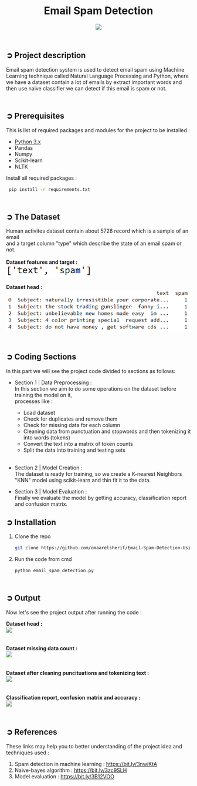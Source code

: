 <!-- PROJECT TITLE -->
<h1 align="center">Email Spam Detection</h1>

<!-- HEADER -->
<p align="center">
  <img src="Images/Email_Spam_Detection_Header.png"/>
</p>

<!-- PROJECT DESCRIPTION -->
## <br>**➲ Project description**
Email spam detection system is used to detect email spam using Machine Learning technique called Natural Language Processing and Python, where we have a dataset contain a lot of emails by extract important words and then use naive classifier we can detect if this email is spam or not.

<!-- PREREQUISTIES -->
## <br>**➲ Prerequisites**
This is list of required packages and modules for the project to be installed :
* <a href="https://www.python.org/downloads/" target="_blank">Python 3.x</a>
* Pandas 
* Numpy
* Scikit-learn
* NLTK

Install all required packages :
 ```sh
  pip install -r requirements.txt
  ```

<!-- THE DATASET -->
## <br>**➲ The Dataset**
Human activites dataset contain about 5728 record which is a sample of an email<br>
and a target column "type" which describe the state of an email spam or not.<br>
<br>**Dataset features and target :**<br>
![](Dataset/Images/Dataset_Columns.png)<br>
<br>**Dataset head :**<br>
![](Dataset/Images/Dataset_Head.png)

<!-- CODING SECTIONS -->
## <br>**➲ Coding Sections**
In this part we will see the project code divided to sections as follows:
<br>

- Section 1 | Data Preprocessing :<br>
In this section we aim to do some operations on the dataset before training the model on it,
<br>processes like :
  - Load dataset
  - Check for duplicates and remove them 
  - Check for missing data for each column 
  - Cleaning data from punctuation and stopwords and then tokenizing it into words (tokens)
  - Convert the text into a matrix of token counts
  - Split the data into training and testing sets<br><br>

- Section 2 | Model Creation :<br>
The dataset is ready for training, so we create a K-nearest Neighbors "KNN" model using scikit-learn and thin fit it to the data.<br>

- Section 3 | Model Evaluation :<br>
Finally we evaluate the model by getting accuracy, classification report and confusion matrix.

<!-- INSTALLATION -->
## ➲ Installation
1. Clone the repo
   ```sh
   git clone https://github.com/omaarelsherif/Email-Spam-Detection-Using-Machine-Learning.git
   ```
2. Run the code from cmd
   ```sh
   python email_spam_detection.py
   ```

<!-- OUTPUT -->
## <br>**➲ Output**
Now let's see the project output after running the code :

**Dataset head :**<br>
![](/Dataset/Images/Output_1_Dataset_Head.png)<br><br>

**Dataset missing data count :**<br>
![](/Dataset/Images/Output_2_Missing_Data.png)<br><br>

**Dataset after cleaning puncituations and tokenizing text :**<br>
![](/Dataset/Images/Output_3_Dataset_After_Cleaning_And_Tokenizing.png)<br><br>

**Classification report, confusion matrix and accuracy :**<br>
![](/Dataset/Images/Output_4_Class_report_Acc_Confusion_Matrix.png)<br>

<!-- REFERENCES -->
## <br>**➲ References**
These links may help you to better understanding of the project idea and techniques used :
1. Spam detection in machine learning : https://bit.ly/3nwiKtA
2. Naive-bayes algorithm : https://bit.ly/3zc9SLH
3. Model evaluation : https://bit.ly/3B12VOO
